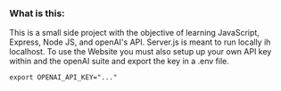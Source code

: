 ### What is this:

This is a small side project with the objective of learning JavaScript, Express, Node JS, and openAI's API.
Server.js is meant to run locally ih localhost. To use the Website you must also setup up your own API key within and the openAI suite and export the key in a .env file.

``` title:.env
export OPENAI_API_KEY="..." 
```


